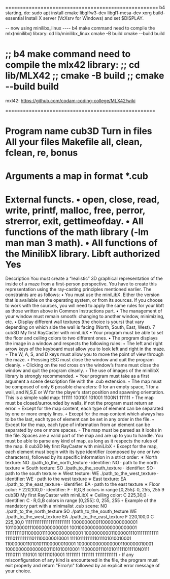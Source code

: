 ====================================================
b4 starting, do:
sudo apt install cmake libglfw3-dev libgl1-mesa-dev xorg build-essential
Install X server (VcXsrv for Windows) and set $DISPLAY.

-- now using minilibx_linux ----
b4 make command need to compile the mlx(minilibx) library:
cd lib/minilibx_linux
cmake -B build
cmake --build build

;; b4 make command need to compile the mlx42 library:
;; cd lib/MLX42
;; cmake -B build
;; cmake --build build
===================================================
mxl42:
https://github.com/codam-coding-college/MLX42/wiki

===================================================


Program name cub3D
Turn in files All your files
Makefile all, clean, fclean, re, bonus
===================================================
Arguments a map in format *.cub
===================================================
External functs.
• open, close, read, write,
printf, malloc, free, perror,
strerror, exit, gettimeofday.
• All functions of the math
library (-lm man man 3 math).
• All functions of the MinilibX
library.
Libft authorized Yes
====================================================
Description You must create a “realistic” 3D graphical
representation of the inside of a maze from a
first-person perspective. You have to create this
representation using the ray-casting principles
mentioned earlier.
The constraints are as follows:
• You must use the miniLibX. Either the version that is available on the operating
system, or from its sources. If you choose to work with the sources, you will
need to apply the same rules for your libft as those written above in Common
Instructions part.
• The management of your window must remain smooth: changing to another window, minimizing, etc.
• Display different wall textures (the choice is yours) that vary depending on which
side the wall is facing (North, South, East, West).
7
cub3D My first RayCaster with miniLibX
• Your program must be able to set the floor and ceiling colors to two different ones.
• The program displays the image in a window and respects the following rules:
◦ The left and right arrow keys of the keyboard must allow you to look left and
right in the maze.
◦ The W, A, S, and D keys must allow you to move the point of view through
the maze.
◦ Pressing ESC must close the window and quit the program cleanly.
◦ Clicking on the red cross on the window’s frame must close the window and
quit the program cleanly.
◦ The use of images of the minilibX library is strongly recommended.
• Your program must take as a first argument a scene description file with the .cub
extension.
◦ The map must be composed of only 6 possible characters: 0 for an empty space,
1 for a wall, and N,S,E or W for the player’s start position and spawning
orientation.
This is a simple valid map:
111111
100101
101001
1100N1
111111
◦ The map must be closed/surrounded by walls, if not the program must return
an error.
◦ Except for the map content, each type of element can be separated by one or
more empty lines.
◦ Except for the map content which always has to be the last, each type of
element can be set in any order in the file.
◦ Except for the map, each type of information from an element can be separated
by one or more spaces.
◦ The map must be parsed as it looks in the file. Spaces are a valid part of the
map and are up to you to handle. You must be able to parse any kind of map,
as long as it respects the rules of the map.
8
cub3D My first RayCaster with miniLibX
◦ Except for the map, each element must begin with its type identifier (composed
by one or two characters), followed by its specific information in a strict order:
∗ North texture:
NO ./path_to_the_north_texture
· identifier: NO
· path to the north texture
∗ South texture:
SO ./path_to_the_south_texture
· identifier: SO
· path to the south texture
∗ West texture:
WE ./path_to_the_west_texture
· identifier: WE
· path to the west texture
∗ East texture:
EA ./path_to_the_east_texture
· identifier: EA
· path to the east texture
∗ Floor color:
F 220,100,0
· identifier: F
· R,G,B colors in range [0,255]: 0, 255, 255
9
cub3D My first RayCaster with miniLibX
∗ Ceiling color:
C 225,30,0
· identifier: C
· R,G,B colors in range [0,255]: 0, 255, 255
◦ Example of the mandatory part with a minimalist .cub scene:
NO ./path_to_the_north_texture
SO ./path_to_the_south_texture
WE ./path_to_the_west_texture
EA ./path_to_the_east_texture
F 220,100,0
C 225,30,0
1111111111111111111111111
1000000000110000000000001
1011000001110000000000001
1001000000000000000000001
111111111011000001110000000000001
100000000011000001110111111111111
11110111111111011100000010001
11110111111111011101010010001
11000000110101011100000010001
10000000000000001100000010001
10000000000000001101010010001
11000001110101011111011110N0111
11110111 1110101 101111010001
11111111 1111111 111111111111
◦ If any misconfiguration of any kind is encountered in the file, the program
must exit properly and return "Error\n" followed by an explicit error message
of your choice.